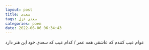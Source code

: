 ```yaml
---
layout: post
title: سعدی
tags: سعدی غزل
categories: poem
date: 2022-06-06 06:34:43
---
```


عوام عیب کنندم که عاشقی همه عمر / کدام عیب که سعدی خود این هنر دارد
